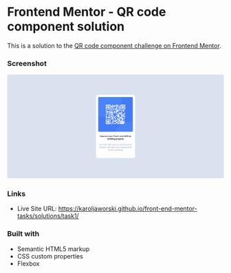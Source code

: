 # Frontend Mentor - QR code component solution

This is a solution to the [QR code component challenge on Frontend Mentor](https://www.frontendmentor.io/challenges/qr-code-component-iux_sIO_H). 

### Screenshot

![](./images/qr-ss.png)

### Links

- Live Site URL: https://karoljaworski.github.io/front-end-mentor-tasks/solutions/task1/

### Built with

- Semantic HTML5 markup
- CSS custom properties
- Flexbox

